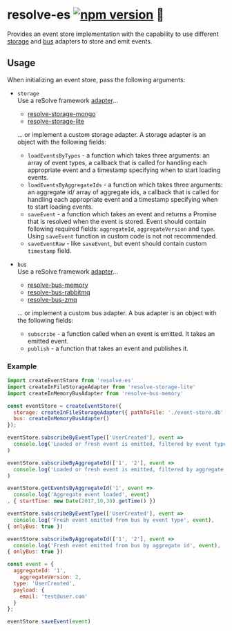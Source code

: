 # **resolve-es** [![npm version](https://badge.fury.io/js/resolve-es.svg)](https://badge.fury.io/js/resolve-es) 🏣

Provides an event store implementation with the capability to use different [storage](../storage-adapters) and [bus](../bus-adapters) adapters to store and emit events. 
## Usage
When initializing an event store, pass the following arguments:
* `storage`  
	Use a reSolve framework  [adapter](../storage-adapters)...
	* [resolve-storage-mongo](../storage-adapters/resolve-storage-mongo)
	* [resolve-storage-lite](../storage-adapters/resolve-storage-lite)

	... or implement a custom storage adapter. A storage adapter is an object with the following fields:
	* `loadEventsByTypes` - a function which takes three arguments: an array of event types, a callback that is called for handling each appropriate event and a timestamp specifying when to start loading events. 
	* `loadEventsByAggregateIds` - a function which takes three arguments: an aggregate id/ array of aggregate ids, a callback that is called for handling each   appropriate event and a timestamp specifying when to start loading events. 
	* `saveEvent` - a function which takes an event and returns a Promise that is resolved when the event is stored. Event should contain following required fields: `aggregateId`, `aggregateVersion` and `type`. Using `saveEvent` function in custom code is not not recommended.
	* `saveEventRaw` - like `saveEvent`, but event should contain custom `timestamp` field.


* `bus`  
	Use a reSolve framework [adapter](../bus-adapters)...
	* [resolve-bus-memory](../bus-adapters/resolve-bus-memory)
	* [resolve-bus-rabbitmq](../bus-adapters/resolve-bus-rabbitmq)
	* [resolve-bus-zmq](../bus-adapters/resolve-bus-zmq)

	... or implement a custom bus adapter. A bus adapter is an object with the following fields:
	* `subscribe` - a function called when an event is emitted. It takes an emitted event.
	* `publish` - a function that takes an event and publishes it.

### Example
```js
import createEventStore from 'resolve-es'
import createInFileStorageAdapter from 'resolve-storage-lite'
import createInMemoryBusAdapter from 'resolve-bus-memory'

const eventStore = createEventStore({
  storage: createInFileStorageAdapter({ pathToFile: './event-store.db' }),
  bus: createInMemoryBusAdapter()
});

eventStore.subscribeByEventType(['UserCreated'], event =>
  console.log('Loaded or fresh event is emitted, filtered by event type', event)
)

eventStore.subscribeByAggregateId(['1', '2'], event =>
  console.log('Loaded or fresh event is emitted, filtered by aggregate id', event)
)

eventStore.getEventsByAggregateId('1', event =>
  console.log('Aggregate event loaded', event)
, { startTime: new Date(2017,10,30).getTime() })

eventStore.subscribeByEventType(['UserCreated'], event =>
  console.log('Fresh event emitted from bus by event type', event),
{ onlyBus: true })

eventStore.subscribeByAggregateId(['1', '2'], event =>
  console.log('Fresh event emitted from bus by aggregate id', event),
{ onlyBus: true })

const event = {
  aggregateId: '1',
	aggregateVersion: 2,
  type: 'UserCreated',
  payload: {
    email: 'test@user.com'
  }
};

eventStore.saveEvent(event)
```
